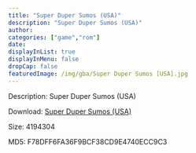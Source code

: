 ```yaml
---
title: "Super Duper Sumos (USA)"
description: "Super Duper Sumos (USA)"
author: 
categories: ["game","rom"]
date: 
displayInList: true
displayInMenu: false
dropCap: false
featuredImage: /img/gba/Super Duper Sumos [USA].jpg
---
```


Description: Super Duper Sumos (USA)

Download: <a style="text-decoration:underline;" href="https://mega.nz/#!XbJyXSLL!vR8vg-oc7-yAB-F2yPrUaHx9LMmRkLlajiLOrOZ_nps" target = "_blank" rel = "nofollow" > Super Duper Sumos (USA)</a>

Size: 4194304

MD5: F78DFF6FA36F9BCF38CD9E4740ECC9C3


